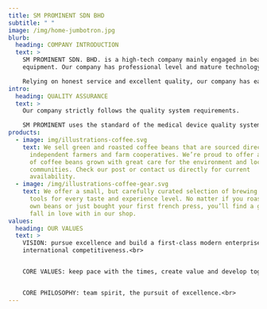 ```yaml
---
title: SM PROMINENT SDN BHD
subtitle: " "
image: /img/home-jumbotron.jpg
blurb:
  heading: COMPANY INTRODUCTION
  text: >
    SM PROMINENT SDN. BHD. is a high-tech company mainly engaged in beauty
    equipment. Our company has professional level and mature technology. 

    Relying on honest service and excellent quality, our company has earned good reputation in the beauty industry.
intro:
  heading: QUALITY ASSURANCE
  text: >
    Our company strictly follows the quality system requirements.

    SM PROMINENT uses the standard of the medical device quality system, our machines are in line with European CE standards.
products:
  - image: img/illustrations-coffee.svg
    text: We sell green and roasted coffee beans that are sourced directly from
      independent farmers and farm cooperatives. We’re proud to offer a variety
      of coffee beans grown with great care for the environment and local
      communities. Check our post or contact us directly for current
      availability.
  - image: /img/illustrations-coffee-gear.svg
    text: We offer a small, but carefully curated selection of brewing gear and
      tools for every taste and experience level. No matter if you roast your
      own beans or just bought your first french press, you’ll find a gadget to
      fall in love with in our shop.
values:
  heading: OUR VALUES
  text: >
    VISION: pursue excellence and build a first-class modern enterprise with
    international competitiveness.<br>


    CORE VALUES: keep pace with the times, create value and develop together with customers.<br>


    CORE PHILOSOPHY: team spirit, the pursuit of excellence.<br>
---
```

